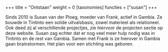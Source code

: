+++
title = "Ontstaan"
weight = 0
[taxonomies]
functies = ["susan"]
+++

Sinds 2010 is Susan van der Ploeg, moeder van Frank, actief in Gambia. Ze bouwde in Tintinto een solide uitvalsbasis, zowel materieel als relationeel. Ook deed zij al verschillende projectjes, zie hiervoor de projecten sectie op deze website. Susan zag echter dat er nog veel meer hulp nodig was in Tintinto en de rest van Gambia. Samen met Frank is ze hierover in Gambia gaan brainstormen. Het plan voor een stichting was geboren.